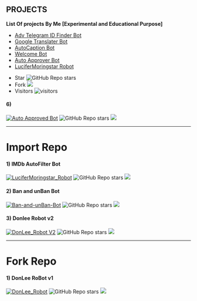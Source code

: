 ## PROJECTS

**List Of projects By Me [Experimental and Educational Purpose]**

 - [Adv Telegram ID Finder Bot](https://github.com/PR0FESS0R-99/ID-Bot-V1)
 - [Google Translater Bot](https://github.com/PR0FESS0R-99/Google-Translator-Bot)
 - [AutoCaption Bot](https://github.com/PR0FESS0R-99/PrivateAutoCaption)
 - [Welcome Bot](https://github.com/PR0FESS0R-99/Auto-Welcome-Bot)
 - [Auto Approver Bot](https://github.com/PR0FESS0R-99/Auto-Approved-Bot)
 - [LuciferMoringstar Robot](https://github.com/PR0FESS0R-99/LuciferMoringstar-Robot)



* Star ![GitHub Repo stars](https://img.shields.io/github/stars/PR0FESS0R-99/Repository?style=social)
* Fork <img src="https://img.shields.io/github/forks/PR0FESS0R-99/Repository?style=social"></img>
* Visitors ![visitors](https://visitor-badge.laobi.icu/badge?page_id=PR0FESS0R-99/Repository)


#### 6) 
[![Auto Approved Bot](https://github-readme-stats.vercel.app/api/pin/?username=PR0FESS0R-99&repo=Auto-Approved-Bot)]( )
![GitHub Repo stars](https://img.shields.io/github/stars/PR0FESS0R-99/Auto-Approved-Bot?style=social)
<img src="https://img.shields.io/github/forks/PR0FESS0R-99/Auto-Approved-Bot?style=social"></img>

-------

# Import Repo

#### 1) IMDb AutoFilter Bot
[![LuciferMoringstar_Robot](https://github-readme-stats.vercel.app/api/pin/?username=PR0FESS0R-99&repo=LuciferMoringstar_Robot)](https://github.com/PR0FESS0R-99/LuciferMoringstar_Robot)
![GitHub Repo stars](https://img.shields.io/github/stars/PR0FESS0R-99/LuciferMoringstar_Robot?style=social)
<img src="https://img.shields.io/github/forks/PR0FESS0R-99/LuciferMoringstar_Robot?style=social"></img>

#### 2) Ban and unBan Bot
[![Ban-and-unBan-Bot](https://github-readme-stats.vercel.app/api/pin/?username=PR0FESS0R-99&repo=Ban-and-unBan-Bot)](https://github.com/PR0FESS0R-99/Ban-and-unBan-Bot)
![GitHub Repo stars](https://img.shields.io/github/stars/PR0FESS0R-99/Ban-and-unBan-Bot?style=social)
<img src="https://img.shields.io/github/forks/PR0FESS0R-99/Ban-and-unBan-Bot?style=social"></img>

#### 3) Donlee Robot v2
[![DonLee_Robot V2](https://github-readme-stats.vercel.app/api/pin/?username=PR0FESS0R-99&repo=DonLee-Robot-V2)](https://github.com/PR0FESS0R-99/DonLee-Robot-V2)
![GitHub Repo stars](https://img.shields.io/github/stars/PR0FESS0R-99/DonLee-Robot-V2?style=social)
<img src="https://img.shields.io/github/forks/PR0FESS0R-99/DonLee-Robot-V2?style=social"></img>

-------

# Fork Repo
#### 1) DonLee RoBot v1
[![DonLee_Robot](https://github-readme-stats.vercel.app/api/pin/?username=PR0FESS0R-99&repo=DonLee-Robot-V1)](https://github.com/PR0FESS0R-99/DonLee-Robot-V1)
![GitHub Repo stars](https://img.shields.io/github/stars/PR0FESS0R-99/DonLee-Robot-V1?style=social)
<img src="https://img.shields.io/github/forks/PR0FESS0R-99/DonLee-Robot-V1?style=social"></img>
